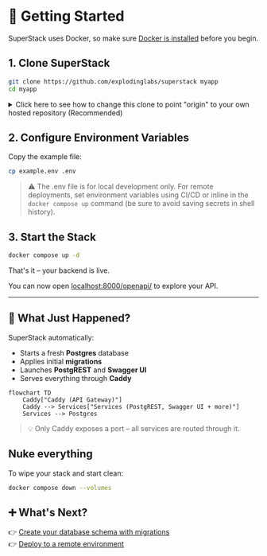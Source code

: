 # 🚀 Getting Started

SuperStack uses Docker, so make sure [Docker is
installed](https://docs.docker.com/get-docker/) before you begin.

## 1. Clone SuperStack

```sh
git clone https://github.com/explodinglabs/superstack myapp
cd myapp
```

<details>
<summary>Click here to see how to change this clone to point "origin" to your own hosted repository (Recommended)</summary>

Rename "origin" to "upstream":

```sh
git remote rename origin upstream
```

This way you can still upgrade to a more recent SuperStack with:

```sh
git pull upstream main
```

Add your own code repository:

```sh
git remote add origin https://github.com/yourname/myapp
```

Now you can pull/push to your own repo as normal:

```sh
git pull
git push origin head
```

### Why not just fork SuperStack?

Because you can't make a fork private.

### Why not make SuperStack a template repo?

Because then you can't pull from upstream SuperStack.

</details>

## 2. Configure Environment Variables

Copy the example file:

```sh
cp example.env .env
```

> ⚠️ The .env file is for local development only. For remote deployments,
> set environment variables using CI/CD or inline in the `docker compose up` command (be sure to avoid saving secrets in shell history).

## 3. Start the Stack

```sh
docker compose up -d
```

That's it – your backend is live.

You can now open [localhost:8000/openapi/](http://localhost:8000/openapi/)
to explore your API.

---

## 🧩 What Just Happened?

SuperStack automatically:

- Starts a fresh **Postgres** database
- Applies initial **migrations**
- Launches **PostgREST** and **Swagger UI**
- Serves everything through **Caddy**

```mermaid
flowchart TD
    Caddy["Caddy (API Gateway)"]
    Caddy --> Services["Services (PostgREST, Swagger UI + more)"]
    Services --> Postgres
```

> 💡 Only Caddy exposes a port – all services are routed through it.

## Nuke everything

To wipe your stack and start clean:

```sh
docker compose down --volumes
```

## ➕ What's Next?

👉 [Create your database schema with migrations](migrations.md)  
👉 [Deploy to a remote environment](deploying.md)
